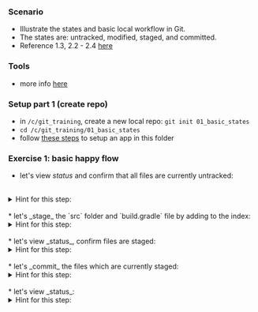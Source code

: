 
### Scenario

* Illustrate the states and basic local workflow in Git.
* The states are: untracked, modified, staged, and committed.
* Reference 1.3, 2.2 - 2.4 [here](https://git-scm.com/book/en/v2)

### Tools

* more info [here](./reference_doc/Tools.md)

### Setup part 1 (create repo)

* in `/c/git_training`, create a new local repo: `git init 01_basic_states`
* `cd /c/git_training/01_basic_states`
* follow [these steps](./reference_doc/SetupApp.md) to setup an app in this folder

### Exercise 1: basic happy flow

* let's view _status_ and confirm that all files are currently untracked:
<br/>
    <details><summary>Hint for this step:</summary>
    <p><pre>
    git status
    </pre></p></details>
<br/>
* let's _stage_ the `src` folder and `build.gradle` file by adding to the index: 
<br/>
    <details><summary>Hint for this step:</summary>
    <p><pre>
    git add src build.gradle 
    </pre></p></details>
<br/>
* let's view _status_, confirm files are staged:
<br/>
    <details><summary>Hint for this step:</summary>
    <p><pre>
    git status
    </pre></p></details>
<br/>
* let's _commit_ the files which are currently staged:
<br/>
    <details><summary>Hint for this step:</summary>
    <p><pre>
    git commit -m "first commit"
    </pre></p></details>
<br/>
* let's view _status_:
<br/>
    <details><summary>Hint for this step:</summary>
    <p><pre>
    git status
    </pre></p></details>
<br/>

